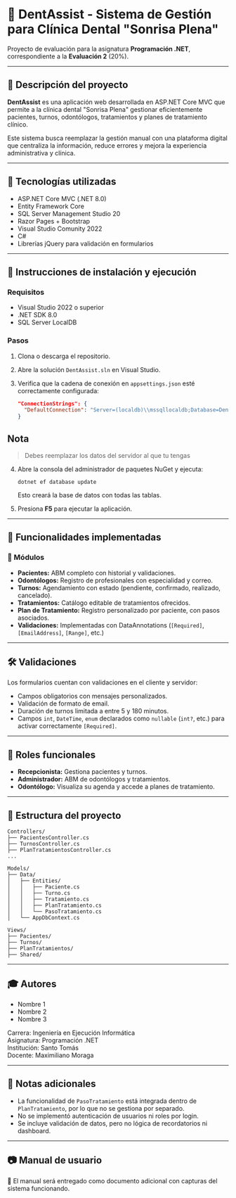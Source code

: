 # 🦷 DentAssist - Sistema de Gestión para Clínica Dental "Sonrisa Plena"

Proyecto de evaluación para la asignatura **Programación .NET**, correspondiente a la **Evaluación 2** (20%).

---

## 📌 Descripción del proyecto

**DentAssist** es una aplicación web desarrollada en ASP.NET Core MVC que permite a la clínica dental "Sonrisa Plena" gestionar eficientemente pacientes, turnos, odontólogos, tratamientos y planes de tratamiento clínico.

Este sistema busca reemplazar la gestión manual con una plataforma digital que centraliza la información, reduce errores y mejora la experiencia administrativa y clínica.

---

## 🧠 Tecnologías utilizadas

- ASP.NET Core MVC (.NET 8.0)
- Entity Framework Core
- SQL Server Management Studio 20
- Razor Pages + Bootstrap
- Visual Studio Comunity 2022
- C#
- Librerías jQuery para validación en formularios

---

## 🚀 Instrucciones de instalación y ejecución

### Requisitos

- Visual Studio 2022 o superior
- .NET SDK 8.0
- SQL Server LocalDB

### Pasos

1. Clona o descarga el repositorio.
2. Abre la solución `DentAssist.sln` en Visual Studio.
3. Verifica que la cadena de conexión en `appsettings.json` esté correctamente configurada:

   ```json
   "ConnectionStrings": {
     "DefaultConnection": "Server=(localdb)\\mssqllocaldb;Database=DentAssistDb;Trusted_Connection=True;MultipleActiveResultSets=true"
   }
   ```
## Nota
> Debes reemplazar los datos del servidor al que tu tengas

4. Abre la consola del administrador de paquetes NuGet y ejecuta:

   ```
   dotnet ef database update
   ```

   Esto creará la base de datos con todas las tablas.

5. Presiona **F5** para ejecutar la aplicación.

---

## 🧩 Funcionalidades implementadas

### 📁 Módulos

- **Pacientes:** ABM completo con historial y validaciones.
- **Odontólogos:** Registro de profesionales con especialidad y correo.
- **Turnos:** Agendamiento con estado (pendiente, confirmado, realizado, cancelado).
- **Tratamientos:** Catálogo editable de tratamientos ofrecidos.
- **Plan de Tratamiento:** Registro personalizado por paciente, con pasos asociados.
- **Validaciones:** Implementadas con DataAnnotations (`[Required]`, `[EmailAddress]`, `[Range]`, etc.)

---

## 🛠️ Validaciones

Los formularios cuentan con validaciones en el cliente y servidor:

- Campos obligatorios con mensajes personalizados.
- Validación de formato de email.
- Duración de turnos limitada a entre 5 y 180 minutos.
- Campos `int`, `DateTime`, `enum` declarados como `nullable` (`int?`, etc.) para activar correctamente `[Required]`.

---

## 👥 Roles funcionales

- **Recepcionista:** Gestiona pacientes y turnos.
- **Administrador:** ABM de odontólogos y tratamientos.
- **Odontólogo:** Visualiza su agenda y accede a planes de tratamiento.

---

## 📁 Estructura del proyecto

```plaintext
Controllers/
├── PacientesController.cs
├── TurnosController.cs
├── PlanTratamientosController.cs
...

Models/
├── Data/
│   ├── Entities/
│   │   ├── Paciente.cs
│   │   ├── Turno.cs
│   │   ├── Tratamiento.cs
│   │   ├── PlanTratamiento.cs
│   │   └── PasoTratamiento.cs
│   └── AppDbContext.cs

Views/
├── Pacientes/
├── Turnos/
├── PlanTratamientos/
├── Shared/
```

---

## 🎓 Autores

- Nombre 1
- Nombre 2
- Nombre 3

Carrera: Ingeniería en Ejecución Informática  
Asignatura: Programación .NET  
Institución: Santo Tomás  
Docente: Maximiliano Moraga

---

## 📎 Notas adicionales

- La funcionalidad de `PasoTratamiento` está integrada dentro de `PlanTratamiento`, por lo que no se gestiona por separado.
- No se implementó autenticación de usuarios ni roles por login.
- Se incluye validación de datos, pero no lógica de recordatorios ni dashboard.

---

## 📷 Manual de usuario

📝 El manual será entregado como documento adicional con capturas del sistema funcionando.
